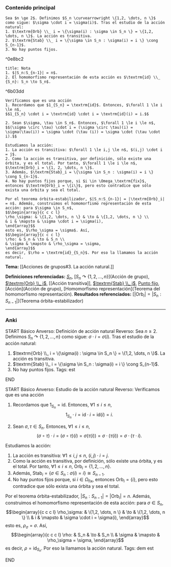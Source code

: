  ### Contenido principal

```ad-Formal
Sea $n \ge 2$. Definimos $S_n \curvearrowright \{1,2, \dots, n \}$ como sigue: $\sigma \cdot i = \sigma(i)$. Tras el estudio de la acción natural:
1. $\textrm{Orb} \\_ i = \{\sigma(i) : \sigma \in S_n \} = \{1,2, \dots, n \}$. La acción es transitiva.
2. $\textrm{Stab} \\_ i = \{\sigma \in S_n : \sigma(i) = i \} \cong S_{n-1}$.
3. No hay puntos fijos.
```

^0e8bc2

```ad-note
title: Nota
1. $|S_n:S_{n-1}| = n$.
2. El homomorfismo representación de esta acción es $\textrm{id} \\_ {S_n}: S_n \to S_n$.
```

^6b03dd

```ad-proof
Verificamos que es una acción
1. Recordamos que $1_{S_n} = \textrm{id}$. Entonces, $\forall 1 \le i \le n$,
$$1_{S_n} \cdot i = \textrm{id} \cdot i = \textrm{id}(i) = i.$$

2. Sean $\sigma, \tau \in S_n$. Entonces, $\forall 1 \le i \le n$,
$$(\sigma \circ \tau) \cdot i = (\sigma \circ \tau)(i) = \sigma(\tau(i)) = \sigma \cdot (\tau (i)) = \sigma \cdot (\tau \cdot i).$$

Estudiamos la acción:
1. La acción es transitiva: $\forall 1 \le i,j \le n$, $(i,j) \cdot i = j$.
2. Como la acción es transitiva, por definición, sólo existe una órbita, y es el total. Por tanto, $\forall 1 \le i \le n$, $\textrm{Orb}_i = \{1, 2, \dots, n \}$.
3. Además, $\textrm{Stab}_i = \{\sigma \in S_n : \sigma(i) = i \} \cong S_{n-1}$.
4. No hay puntos fijos porque, si $i \in \Omega_\textrm{fix}$, entonces $\textrm{Orb}_i = \{i\}$, pero esto contradice que sólo exista una órbita y sea el total.

Por el teorema órbita-estabilizador, $|S_n:S_{n-1}| = |\textrm{Orb}_i| = n$. Además, construimos el homomorfismo representación de esta acción: para $\sigma \in S_n$,
$$\begin{array}{c c c l}
\rho_\sigma: & \{1,2, \dots, n \} & \to & \{1,2, \dots, n \} \\
& i & \mapsto & \sigma \cdot i = \sigma(i),
\end{array}$$
esto es, $\rho_\sigma = \sigma$. Así,
$$\begin{array}{c c c l}
\rho: & S_n & \to & S_n \\
& \sigma & \mapsto & \rho_\sigma = \sigma,
\end{array}$$
es decir, $\rho = \textrm{id}_{S_n}$. Por eso la llamamos la acción natural.
```


**Tema:** [[Acciones de grupos#3. La acción natural.]]

**Definiciones referenciadas:** [$S_n$](Permutación), [$S_n \curvearrowright \{1,2, \dots, n \}$](Acción de grupo), [$\textrm{Orb} \\_ i$](Órbita), [[Acción transitiva]], [$\textrm{Stab} \\_ i$](Estabilizador), [Punto fijo](Estabilizador), [Acción](Acción de grupo), [Homomorfismo representación](Teorema del homomorfismo representación).
**Resultados referenciados:** [$|\textrm{Orb}_ i | = |S_n: S_{n-1}|$](Teorema órbita-estabilizador)

---
### Anki

START
Básico
Anverso: Definición de acción natural
Reverso: Sea $n \ge 2$. Definimos $S_n \curvearrowright \{1,2, \dots, n \}$ como sigue: $\sigma \cdot i = \sigma(i)$. Tras el estudio de la acción natural:
1. $\textrm{Orb} \\_ i = \{\sigma(i) : \sigma \in S_n \} = \{1,2, \dots, n \}$. La acción es transitiva.
2. $\textrm{Stab} \\_ i = \{\sigma \in S_n : \sigma(i) = i \} \cong S_{n-1}$.
3. No hay puntos fijos.
Tags: est
<!--ID: 1731931805111-->
END

START
Básico
Anverso: Estudio de la acción natural
Reverso: Verificamos que es una acción
1. Recordamos que $1_{S_n} = \textrm{id}$. Entonces, $\forall 1 \le i \le n$,
$$1_{S_n} \cdot i = \textrm{id} \cdot i = \textrm{id}(i) = i.$$

2. Sean $\sigma, \tau \in S_n$. Entonces, $\forall 1 \le i \le n$,
$$(\sigma \circ \tau) \cdot i = (\sigma \circ \tau)(i) = \sigma(\tau(i)) = \sigma \cdot (\tau (i)) = \sigma \cdot (\tau \cdot i).$$

Estudiamos la acción:
1. La acción es transitiva: $\forall 1 \le i,j \le n$, $(i,j) \cdot i = j$.
2. Como la acción es transitiva, por definición, sólo existe una órbita, y es el total. Por tanto, $\forall 1 \le i \le n$, $\textrm{Orb}_i = \{1, 2, \dots, n \}$.
3. Además, $\textrm{Stab}_i = \{\sigma \in S_n : \sigma(i) = i \} \cong S_{n-1}$.
4. No hay puntos fijos porque, si $i \in \Omega_\textrm{fix}$, entonces $\textrm{Orb}_i = \{i\}$, pero esto contradice que sólo exista una órbita y sea el total.

Por el teorema órbita-estabilizador, $|S_n:S_{n-1}| = |\textrm{Orb}_i| = n$. Además, construimos el homomorfismo representación de esta acción: para $\sigma \in S_n$,
$$\begin{array}{c c c l}
\rho_\sigma: & \{1,2, \dots, n \} & \to & \{1,2, \dots, n \} \\
& i & \mapsto & \sigma \cdot i = \sigma(i),
\end{array}$$
esto es, $\rho_\sigma = \sigma$. Así,
$$\begin{array}{c c c l}
\rho: & S_n & \to & S_n \\
& \sigma & \mapsto & \rho_\sigma = \sigma,
\end{array}$$
es decir, $\rho = \textrm{id}_{S_n}$. Por eso la llamamos la acción natural.
Tags: dem est
<!--ID: 1731931805119-->
END

